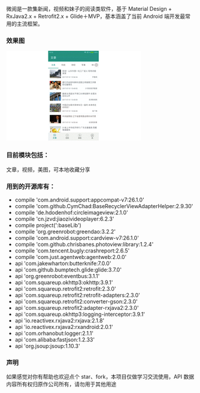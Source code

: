 微阅是一款集新闻，视频和妹子的阅读类软件，基于 Material Design + RxJava2.x + Retrofit2.x + Glide＋MVP，基本涵盖了当前 Android 端开发最常用的主流框架。

### 效果图
![整体效果图](https://github.com/DBxiaocao/Weiyue/blob/master/screenshot/hotGif.gif?raw=true)


### 目前模块包括：
文章，视频，美图，可本地收藏分享


### 用到的开源库有：
 - compile 'com.android.support:appcompat-v7:26.1.0'
 - compile 'com.github.CymChad:BaseRecyclerViewAdapterHelper:2.9.30'
 - compile 'de.hdodenhof:circleimageview:2.1.0'
 - compile 'cn.jzvd:jiaozivideoplayer:6.2.3'
 - compile project(':baseLib')
 - compile 'org.greenrobot:greendao:3.2.2'
 - compile 'com.android.support:cardview-v7:26.1.0'
 - compile 'com.github.chrisbanes.photoview:library:1.2.4'
 - compile 'com.tencent.bugly:crashreport:2.6.5'
 - compile 'com.just.agentweb:agentweb:2.0.0'
 - api 'com.jakewharton:butterknife:7.0.0'
 - api 'com.github.bumptech.glide:glide:3.7.0'
 - api 'org.greenrobot:eventbus:3.1.1'
 - api 'com.squareup.okhttp3:okhttp:3.9.1'
 - api 'com.squareup.retrofit2:retrofit:2.3.0'
 - api 'com.squareup.retrofit2:retrofit-adapters:2.3.0'
 - api 'com.squareup.retrofit2:converter-gson:2.3.0'
 - api 'com.squareup.retrofit2:adapter-rxjava2:2.3.0'
 - api 'com.squareup.okhttp3:logging-interceptor:3.9.1'
 - api 'io.reactivex.rxjava2:rxjava:2.1.8'
 - api 'io.reactivex.rxjava2:rxandroid:2.0.1'
 - api 'com.orhanobut:logger:2.1.1'
 - api 'com.alibaba:fastjson:1.2.33'
 - api 'org.jsoup:jsoup:1.10.3'

### 声明
如果感觉对你有帮助也欢迎点个 star、fork，本项目仅做学习交流使用，API 数据内容所有权归原作公司所有，请勿用于其他用途
